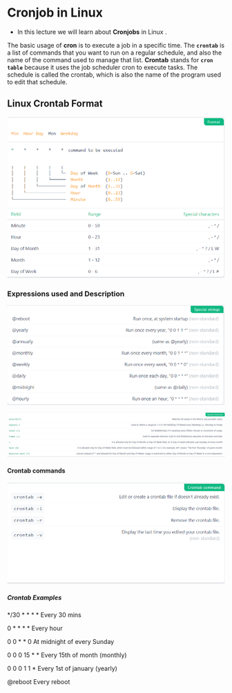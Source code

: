 # Cronjob in Linux

  - In this lecture we will learn about **Cronjobs** in Linux .


The basic usage of **cron** is to execute a job in a specific time. The **`crontab`** is a list of commands that you want to run on a regular schedule, and also the name of the command used to manage that list. **Crontab** stands for **`cron table`** because it uses the job scheduler cron to execute tasks. The schedule is called the crontab, which is also the name of the program used to edit that schedule.

## Linux Crontab Format

   ![format](../../images//cronformat.png)

### Expressions used and Description

   ![specialstring](../../images//cronspclstring.png)
   
   ![specialcharacter](../../images//cronspchar.png)

#### Crontab commands

    
   ![command](../../images//croncmd.png)
	 

##### Crontab Examples

*/30 * * * *	Every 30 mins

0 * * * *	Every hour

0 0 * * 0	At midnight of every Sunday

0 0 0 15 * *	Every 15th of month (monthly)

0 0 0 1 1 *	Every 1st of january (yearly)

@reboot	        Every reboot
